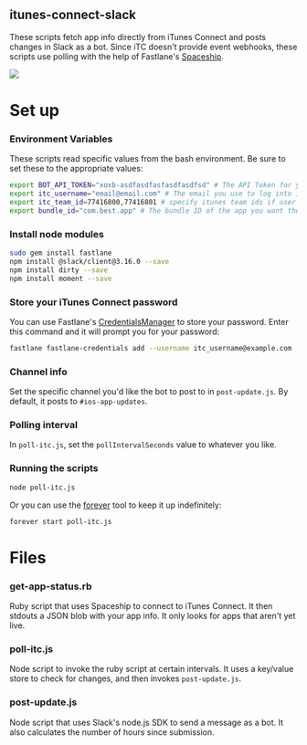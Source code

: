itunes-connect-slack
--------------------

These scripts fetch app info directly from iTunes Connect and posts changes in Slack as a bot. Since iTC doesn't provide event webhooks, these scripts use polling with the help of Fastlane's [Spaceship](https://github.com/fastlane/fastlane/tree/master/spaceship).

![](https://raw.githubusercontent.com/erikvillegas/itunes-connect-slack/master/example.png)

# Set up

### Environment Variables

These scripts read specific values from the bash environment. Be sure to set these to the appropriate values:
```bash
export BOT_API_TOKEN="xoxb-asdfasdfasfasdfasdfsd" # The API Token for your bot, provided by Slack
export itc_username="email@email.com" # The email you use to log into iTunes Connect
export itc_team_id=77416800,77416801 # specify itunes team ids if user has an access to multiple ones (comma separated)
export bundle_id="com.best.app" # The bundle ID of the app you want these scripts to check
```

### Install node modules
```bash
sudo gem install fastlane
npm install @slack/client@3.16.0 --save
npm install dirty --save
npm install moment --save
```

### Store your iTunes Connect password
You can use Fastlane's [CredentialsManager](https://github.com/fastlane/fastlane/tree/master/credentials_manager) to store your password. Enter this command and it will prompt you for your password:
```bash
fastlane fastlane-credentials add --username itc_username@example.com
```

### Channel info
Set the specific channel you'd like the bot to post to in `post-update.js`. By default, it posts to `#ios-app-updates`.

### Polling interval
In `poll-itc.js`, set the `pollIntervalSeconds` value to whatever you like.

### Running the scripts
```bash
node poll-itc.js
```

Or you can use the [forever](https://github.com/foreverjs/forever) tool to keep it up indefinitely:
```base
forever start poll-itc.js
```

# Files

### get-app-status.rb
Ruby script that uses Spaceship to connect to iTunes Connect. It then stdouts a JSON blob with your app info. It only looks for apps that aren't yet live.

### poll-itc.js
Node script to invoke the ruby script at certain intervals. It uses a key/value store to check for changes, and then invokes `post-update.js`.

### post-update.js
Node script that uses Slack's node.js SDK to send a message as a bot. It also calculates the number of hours since submission.
